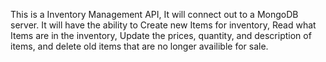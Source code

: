 This is a Inventory Management API, It will connect out to a MongoDB server. It will have the ability to Create new Items for inventory, Read what Items are in the inventory, Update the prices, quantity, and description of items, and delete old items that are no longer availible for sale.
